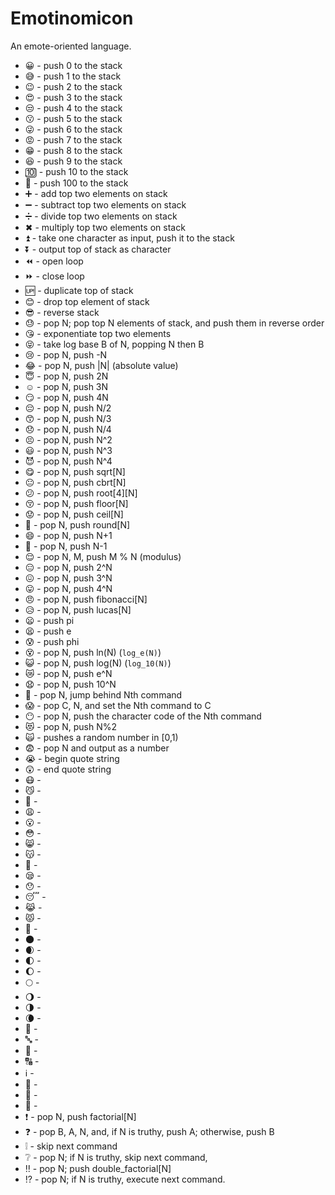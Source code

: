# Emotinomicon
An emote-oriented language.

<!-- *😀😅😉😍😒😗😜😡😁😆😊😎😓😘😝😢😂😇☺️😏😔😙😞😣😃😈😋😐😕😚😟😤😄👿😌😑😖😛😠😥😦😫😰😵😺😿😧😬😱😶😻🙀😨😭😲😷😼👣😩😮😳😸😽👤😪😯😴😹😾👥🌑🌒🌓🌔🌕🌖🌗🌘0⃣1⃣2⃣3⃣4⃣5⃣6⃣7⃣8⃣9⃣🔟🔢🔤🔡🔠ℹ️📶🎦🔣➕➖➗✖️❗️❓❕❔‼️⁉️❌⭕️💯🔚🔜🔝🔛🔙♠️♣️♥️♦️⚪️⚫️🔘🔴🔵🔺🔻🔸🔹🔶🔷▪️▫️⬛️⬜️◼️◻️◾️◽️🔲🔳🔃➰💱💲#⃣🔀🔄↪️↩️🔂🔁◀️🔼🔽⏩⏪↖️⬆️↙️⬅️↘️➡️↗️⏬⬇️⏫↕️⤴️⤵️🆙🆗🆒🆓🆕🆖❎✅🚫📣📢🔓🔒🔐📪📫📬📭📥📤✉️📩📨📧🔫🔨🔩🔪🔧🔮💣🔭💰💸💽💾💻📲📱⌚️⏰📀💿🔋🚥🚦🎲🎱✋✋🏻✋🏻✋🏼✋🏽✋🏾✋🏿✊✊🏻✊🏼✊🏽✊🏾✊🏿👊👊🏻👊🏼👊🏽👊🏾👊🏿👾👻💀👽
-->
* 😀 - push 0 to the stack
* 😅 - push 1 to the stack
* 😉 - push 2 to the stack
* 😍 - push 3 to the stack
* 😒 - push 4 to the stack
* 😗 - push 5 to the stack
* 😜 - push 6 to the stack
* 😡 - push 7 to the stack
* 😁 - push 8 to the stack
* 😆 - push 9 to the stack
* 🔟 - push 10 to the stack
* 💯 - push 100 to the stack
* ➕ - add top two elements on stack
* ➖ - subtract top two elements on stack
* ➗ - divide top two elements on stack
* ✖ - multiply top two elements on stack
* ⏫ - take one character as input, push it to the stack
* ⏬ - output top of stack as character
* ⏪ - open loop
* ⏩ - close loop
* 🆙 - duplicate top of stack
* 😊 - drop top element of stack
* 😎 - reverse stack
* 😓 - pop N; pop top N elements of stack, and push them in reverse order
* 😘 - exponentiate top two elements
* 😝 - take log base B of N, popping N then B
* 😢 - pop N, push -N
* 😂 - pop N, push |N| (absolute value)
* 😇 - pop N, push 2N
* ☺️ - pop N, push 3N
* 😏 - pop N, push 4N
* 😔 - pop N, push N/2
* 😙 - pop N, push N/3
* 😞 - pop N, push N/4
* 😣 - pop N, push N^2
* 😃 - pop N, push N^3
* 😈 - pop N, push N^4
* 😋 - pop N, push sqrt[N]
* 😐 - pop N, push cbrt[N]
* 😕 - pop N, push root[4][N]
* 😚 - pop N, push floor[N]
* 😟 - pop N, push ceil[N]
* 😤 - pop N, push round[N]
* 😄 - pop N, push N+1
* 👿 - pop N, push N-1
* 😌 - pop N, M, push M % N (modulus)
* 😑 - pop N, push 2^N
* 😖 - pop N, push 3^N
* 😛 - pop N, push 4^N
* 😠 - pop N, push fibonacci[N]
* 😥 - pop N, push lucas[N]
* 😦 - push pi
* 😫 - push e
* 😰 - push phi
* 😵 - pop N, push ln(N) (`log_e(N)`)
* 😺 - pop N, push log(N) (`log_10(N)`)
* 😿 - pop N, push e^N
* 😧 - pop N, push 10^N
* 😬 - pop N, jump behind Nth command
* 😱 - pop C, N, and set the Nth command to C
* 😶 - pop N, push the character code of the Nth command
* 😻 - pop N, push N%2
* 🙀 - pushes a random number in [0,1)
* 😨 - pop N and output as a number
* 😭 - begin quote string
* 😲 - end quote string
* 😷 - 
* 😼 - 
* 👣 - 
* 😩 - 
* 😮 - 
* 😳 - 
* 😸 - 
* 😽 - 
* 👤 - 
* 😪 - 
* 😯 - 
* 😴 - 
* 😹 - 
* 😾 - 
* 👥 - 
* 🌑 - 
* 🌒 - 
* 🌓 - 
* 🌔 - 
* 🌕 - 
* 🌖 - 
* 🌗 - 
* 🌘 - 
* 🔢 - 
* 🔤 - 
* 🔡 - 
* 🔠 - 
* ℹ️ - 
* 📶 - 
* 🎦 - 
* 🔣 -
* ️❗ - pop N, push factorial[N]
* ️❓ - pop B, A, N, and, if N is truthy, push A; otherwise, push B
* ❕ - skip next command
* ❔ - pop N; if N is truthy, skip next command,
* ‼️ - pop N; push double_factorial[N]
* ⁉️ - pop N; if N is truthy, execute next command.
